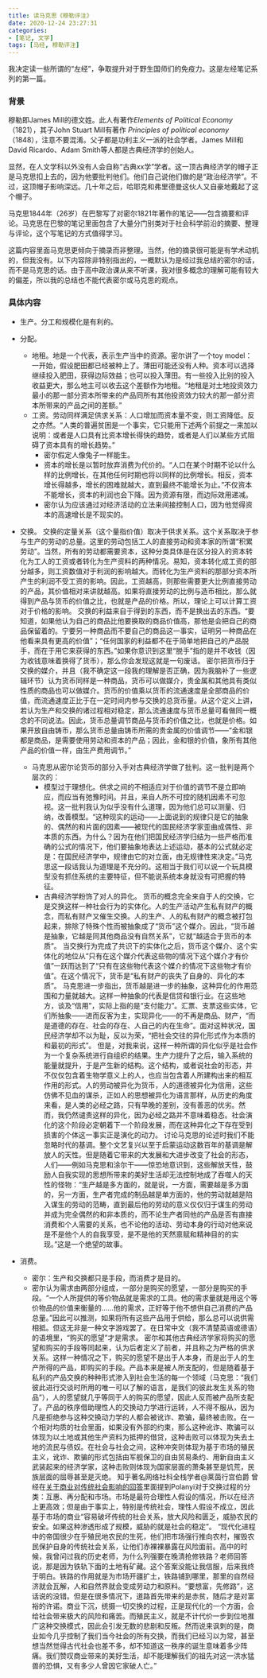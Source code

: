 ```yaml
---
title: 读马克思《穆勒评注》
date: 2020-12-24 23:27:31
categories: 
- [笔记, 文学]
tags: [马经, 穆勒评注]
---
```


我决定读一些所谓的“左经”，争取提升对于野生国师们的免疫力。这是左经笔记系列的第一篇。

<!--more-->

### 背景

穆勒即James Mill的德文姓。此人有著作*Elements of Political Economy*（1821），其子John Stuart Mill有著作 *Principles of political economy*（1848），注意不要混淆。父子都是功利主义一派的社会学者。James Mill和David Ricardo、Adam Smith等人都是古典经济学的创始人。

显然，在人文学科以外没有人会自称“古典xx学”学者。这一顶古典经济学的帽子正是马克思扣上去的，因为他要批判他们。他们自己说他们做的是“政治经济学”。不过，这顶帽子影响深远。几十年之后，哈耶克和弗里德曼这伙人又自豪地戴起了这个帽子。

马克思1844年（26岁）在巴黎写了对密尔1821年著作的笔记——包含摘要和评论。马克思在巴黎的笔记里面包含了大量分门别类对于社会科学前沿的摘要、整理与评论，这个写笔记的方式值得学习。

这篇内容里面马克思更倾向于摘录而非整理。当然，他的摘录很可能是有学术动机的，但我没有。以下内容除非特别指出的，一概默认为是经过我总结的密尔的话，而不是马克思的话。由于高中政治课从来不听课，我对很多概念的理解可能有较大的偏差，所以我的总结也不能代表密尔或马克思的观点。

### 具体内容

- 生产。分工和规模化是有利的。

- 分配。
  
  - 地租。地是一个代表，表示生产当中的资源。密尔讲了一个toy model：一开始，假设肥田都已经被种上了。薄田可能还没有人种。资本可以选择继续投入肥田，获得边际效益；也可以投入薄田。有一些投入比别的投入收益更大，那么地主可以收去这个差额作为地租。“地租是对土地投资效力最小的那一部分资本所带来的产品同所有其他投资效力较大的那一部分资本所带来的产品之间的差额。”
  - 工资。劳动同样满足供求关系：人口增加而资本量不变，则工资降低。反之亦然。“人类的普遍贫困是一个事实，它只能用下述两个前提之一来加以说明：或者是人口具有比资本增长得快的趋势，或者是人们以某些方式阻碍了资本具有的增长趋势。”
    - 密尔假定人像兔子一样能生。
    - 资本的增长是以暂时放弃消费为代价的。“人口在某个时期不论以什么样的比例增长，在其他任何时期也将以同样的比例增长。相反，资本增长得越多，增长的困难就越大，直到最终不能增长为止。”不仅资本不能增长，资本的利润也会下降。因为资源有限，而边际效用递减。
    - 密尔认为应该通过对经济活动的立法来间接控制人口，因为他觉得资本的高速增长是不现实的。

- 交换。 交换的定量关系（这个量指价值）取决于供求关系。这个关系取决于参与生产的劳动的总量。这里的劳动包括工人的直接劳动和资本家的所谓“积累劳动”。当然，所有的劳动都需要资本，这种分类具体是在区分投入的资本转化为工人的工资或者转化为生产资料的两种情况。易知，资本转化成工资的部分越多，则工资数值对于利润的影响越大。而转化为生产资料的那部分资本所产生的利润不受工资的影响。因此，工资越高，则那些需要更大比例直接劳动的产品，其价值相对来讲就越高。如果将直接劳动的比例与造币相比，那么就得到产品与货币的价值之比，也就是产品的价格。所以，理论上可以计算工资对于价格的影响。 交换的利益来自于得到的东西，而不是换出去的东西。“要知道，如果他认为自己的商品比他要换取的商品价值高，那他是会把自己的商品保留着的。宁要另一种商品而不要自己的商品这一事实，证明另一种商品在他看来具有更高的价值”；“任何国家的利益都不在于简单地把自己的产品脱手，而在于用它来获得的东西。”如果你意识到这里“脱手”指的是并不收钱（因为收钱意味着换得了货币），那么你会发现这就是一句废话。 密尔把货币归于交换的媒介，并且（我不确定这一段我的理解是否正确，因为我脑补了一些逻辑环节）认为货币同样是一种商品，货币可以做媒介，贵金属和其他具有类似性质的商品也可以做媒介。货币的价值乘以货币的流通速度是全部商品的价值，而流通速度正比于在一定时间内参与交换的总货币量。从这个定义上讲，若认为生产和交换的诸过程相对稳定，那么流通速度与货币总量可看做同一概念的不同说法。因此，货币总量调节商品与货币的价值之比，也就是价格。如果开放自由铸币，那么货币总量由铸币所需的贵金属的价值调节——“金和银都是商品，是需要使用劳动和资本的产品；因此，金和银的价值，象所有其他产品的价值一样，由生产费用调节。”
  
  - 马克思从密尔论货币的部分入手对古典经济学做了批判。这一批判是两个层次的：
    - 模型过于理想化。供求之间的不相适应对于价值的调节不是立即响应，而应当有弛豫时间。并且，来自人所不可控的随机因素不可忽视。这一批判我认为似乎没有什么道理，因为他们总可以测量、归纳，改善模型。“这种现实的运动——上面说到的规律只是它的抽象的、偶然的和片面的因素——被现代的国民经济学家歪曲成偶性、非本质的东西。为什么？因为在他们把国民经济学归结为一些严格而准确的公式的情况下，他们要抽象地表达上述运动，基本的公式就必定是：在国民经济学中，规律由它的对立面，由无规律性来决定。”马克思这一段话我认为道理是不充分的。这相当于我们可以说一个玩具模型没有抓住系统的主要特征，但不能说系统本身就没有可把握的特征。
    - 古典经济学粉饰了对人的异化。 货币的概念完全来自于人的交换，它是交换这样一种社会行为的实体化。人的生产活动产生私有财产的概念，而私有财产又催生交换。人的生产、人的私有财产的概念被打包起来，排除了特殊个性而被抽象成了“货币”这个媒介。因此，“货币越是抽象，它越是同其他商品没有自然关系”，它就“越适合于货币的本质”。 当交换行为完成了共识下的实体化之后，货币这个媒介、这个实体化的地位从“只有在这个媒介代表这些物的情况下这个媒介才有价值”一跃而达到了“只有在这些物代表这个媒介的情况下这些物才有价值”。在这个情况下，货币是“私有财产的丧失了自身的、异化的本质”。 马克思进一步指出，货币越是进一步的抽象，这种异化的作用范围和力量就越大。这样一种抽象的代表是信贷和银行业。在这些地方，谈及“信用”，实际上指的是“支付能力”。汇票、支票这些实体，它们所抽象——进而反客为主，实现异化——的不再是商品、财产，“而是道德的存在、社会的存在、人自己的内在生命”。面对这种状况，国民经济学却不以为耻，反以为荣，“把社会交往的异化形式作为本质的和最初的形式”。 但是，对我来说，这样一种所谓的异化似乎是社会作为一个复杂系统进行自组织的结果。生产力提升了之后，输入系统的能量就提升，于是产生新的结构。这个结构，或者说社会的形态，并不仅仅包含着生物学意义上的人，也应当包含着人所建构出来的相互作用的形式。人的劳动被异化为货币，人的道德被异化为信用，这些仿佛不见血的谋杀，正如人的思想被异化为语言那样，从历史的角度来看，是人类的必经之路，只有早晚的差别，没有善恶的优劣。然而，我仍然谴责这样的异化，因为必经之路并不意味着稳态。社会演化的这个阶段必定朝着下一个阶段发展，而在这种异化之下存在受到损害的个体这一事实正是演化的动力。 讨论马克思的论述时我们不能忽略时代的基调。整个文艺复兴以至于启蒙运动这数百年的基调是解放人的天性。但是随着它带来的大发展和大进步改变了社会的形态，人们——例如马克思和涂尔干——惊恐地意识到，这些解放天性，鼓励人自我实现的思想所带来的美好生活却无法控制地成了吞噬人的天性的怪物：“生产越是多方面的，就是说，一方面，需要越是多方面的，另一方面，生产者完成的制品越是单方面的，他的劳动就越是陷入谋生的劳动的范畴，直到最后他的劳动的意义仅仅归于谋生的劳动并成为完全偶然的和非本质的，而不论生产者同他的产品是否有直接消费和个人需要的关系，也不论他的活动、劳动本身的行动对他来说是不是他个人的自我享受，是不是他的天然禀赋和精神目的的实现。”这是一个绝望的故事。

- 消费。
  
  - 密尔：生产和交换都只是手段，而消费才是目的。
  - 密尔认为需求由两部分组成，一部分是购买的愿望，一部分是购买的手段。“一个人所提供的等价物品就是需求的工具。他的需求量就是用这个等价物品的价值来衡量的……他的需求，正好等于他不想供自己消费的产品总量。”因此可以推测，如果将所有这些产品用于供给，那么总可以说供需相抵。但这无非是一种文字游戏罢了。在日常中文（我不清楚英语或德语）的语境里，“购买的愿望”才是需求。 密尔和其他古典经济学家将购买的愿望和购买的手段等同起来，认为后者定义了前者，并且称之为严格的供求关系。这样一种情况之下，购买的愿望不是出于人本身，而是出于人的生产所得的产品，即购买的手段。产品本来是被人所支配的，但是随着基于私利的产品交换的种种形式渗入到社会生活的每一个领域（马克思：“我们彼此进行交谈时所用的唯一可以了解的语言，是我们的彼此发生关系的物品”），人的愿望就几乎等同于人的购买的愿望，因此人反而被产品所支配了。产品的秩序借助理性人的交换动力学进行运转，人不得不服从，因为凡是拒绝参与这种交换动力学的人都会被讹诈、欺骗，最终被击败。在一个相对均质的社会里面，如果没有外部的约束，那么这种讹诈、欺骗可以体现为以土地或其他生产资料为抵押的借贷，这种击败可以体现为失去土地的流民与债奴。在社会与社会之间，这种冲突则体现为基于市场的殖民主义，讹诈、欺骗的形式包括由军舰保卫的自由贸易条约、用新自由主义武装起来的经济学家，这种击败则体现为国家层面的萧条甚至是饥荒，民族层面的屈辱甚至是灭绝。 知乎著名网络社科全栈学者@莱茵行宫伯爵 曾经在[关于商业对传统社会影响的回答](https://www.zhihu.com/question/21279496/answer/1352805464)里面提到Polanyi对于交换过程的分类：互惠、再分配和市场。市场是最符合理性人假设的情况，所以在经济上更高效；但是由于事实上，特别是传统社会，理性人假设不成立，因此基于市场的商业“容易破坏传统的社会关系，放大风险和匮乏，威胁农民的安全。如果这种渗透形成了规模，威胁的就是社会的稳定”。 “现代化进程中的帝国很少在乎殖民地农民的生死，他们把市场强行推向农村，摧毁农民保护自身的传统社会关系，让他们赤裸裸暴露在风险面前。高中的时候，我曾问过我的历史老师，为什么列强要在晚清抢修铁路？老师回答说，那是因为铁轨下面的土地有矿藏。这个答案没能让我信服，后来我终于明白。铁路的作用就是为市场开疆扩土，铁路铺到哪里，那里的自然经济就会瓦解，人和自然界就会变成劳动力和原料。“要想富，先修路”，这话说的没错。但是在很多情况下，道路首先带来的是赤贫，随后才是对富裕的许诺。商业下沉，统摄一切交换的过程，正是现代化的一个方面，会给社会带来极大的风险和痛苦。而殖民主义，就是不计代价一步到位地推广这种交换模式，因此会引发无数的悲剧和反叛。然而说来讽刺的是，商业如今几乎控制了我们当今社会的所有交换，而我们已经习以为常，甚至想当然觉得古代社会也差不多，却不知道这一秩序的诞生意味着多少阵痛。我们赞叹商业带来的美好生活，却不能理解我们的祖先对这一洪水猛兽的恐惧，又有多少人曾因它家破人亡。”